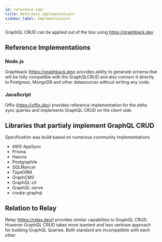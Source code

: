 ```yaml
---
id: reference-impl
title: Reference implementations
sidebar_label: Implementations
---
```


GraphQL CRUD can be applied out of the box using https://graphback.dev 

## Reference Implementations

### Node.js 

Graphback (https://graphback.dev) provides ability to generate schema that will be fully compatible with the 
GraphQLCRUD and also connect it directly to Postgress, MongoDB and other datasources without writing any code.

### JavaScript

Offix (https://offix.dev) provides reference implementation for the delta sync queries and implements GraphQL CRUD on the client side.


## Libraries that partialy implement GraphQL CRUD

Specification was build based on numerous community implementations

- AWS AppSync
- Prisma 
- Hasura 
- Postgraphile
- SQLMancer
- TypeORM
- GraphCMS
- GraphQL-cli
- GraphQL-serve
- create-graphql

## Relation to Relay

Relay (https://relay.dev/) provides similar capabilites to GraphQL CRUD.
However GraphQL CRUD takes more leanient and less verbose approach for building GraphQL Queries.
Both standard are incompatibile with each other